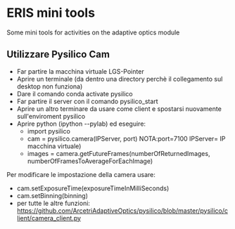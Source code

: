 # ERIS mini tools
Some mini tools for activities on the adaptive optics module

## Utilizzare Pysilico Cam ##
- Far partire la macchina virtuale LGS-Pointer
- Aprire un terminale (da dentro una directory perchè il collegamento sul desktop non funziona)
- Dare il comando conda activate pysilico
- Far partire il server con il comando pysilico_start
- Aprire un altro terminare da usare come client e spostarsi nuovamente sull'enviroment pysilico
- Aprire python (ipython --pylab) ed eseguire:
  - import pysilico
  - cam = pysilico.camera(IPServer, port)   NOTA:port=7100 IPServer= IP macchina virtuale)
  - images = camera.getFutureFrames(numberOfReturnedImages, numberOfFramesToAverageForEachImage)

Per modificare le impostazione della camera usare:
- cam.setExposureTime(exposureTimeInMilliSeconds)
- cam.setBinning(binning)
- per tutte le altre funzioni: https://github.com/ArcetriAdaptiveOptics/pysilico/blob/master/pysilico/client/camera_client.py
